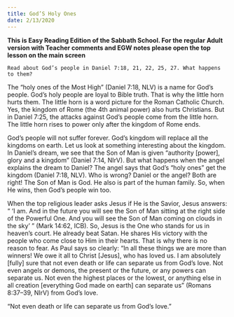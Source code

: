 ```yaml
---
title: God’S Holy Ones
date: 2/13/2020
---
```


 **This is Easy Reading Edition of the Sabbath School. For the regular Adult version with Teacher comments and EGW notes please open the top lesson on the main screen** 

`Read about God’s people in Daniel 7:18, 21, 22, 25, 27. What happens to them?`

The “holy ones of the Most High” (Daniel 7:18, NLV) is a name for God’s people. God’s holy people are loyal to Bible truth. That is why the little horn hurts them. The little horn is a word picture for the Roman Catholic Church. Yes, the kingdom of Rome (the 4th animal power) also hurts Christians. But in Daniel 7:25, the attacks against God’s people come from the little horn. The little horn rises to power only after the kingdom of Rome ends.

God’s people will not suffer forever. God’s kingdom will replace all the kingdoms on earth. Let us look at something interesting about the kingdom. In Daniel’s dream, we see that the Son of Man is given “authority [power], glory and a kingdom” (Daniel 7:14, NIrV). But what happens when the angel explains the dream to Daniel? The angel says that God’s “holy ones” get the kingdom (Daniel 7:18, NLV). Who is wrong? Daniel or the angel? Both are right! The Son of Man is God. He also is part of the human family. So, when He wins, then God’s people win too.

When the top religious leader asks Jesus if He is the Savior, Jesus answers: “ ‘I am. And in the future you will see the Son of Man sitting at the right side of the Powerful One. And you will see the Son of Man coming on clouds in the sky’ ” (Mark 14:62, ICB). So, Jesus is the One who stands for us in heaven’s court. He already beat Satan. He shares His victory with the people who come close to Him in their hearts. That is why there is no reason to fear. As Paul says so clearly: “In all these things we are more than winners! We owe it all to Christ [Jesus], who has loved us. I am absolutely [fully] sure that not even death or life can separate us from God’s love. Not even angels or demons, the present or the future, or any powers can separate us. Not even the highest places or the lowest, or anything else in all creation [everything God made on earth] can separate us” (Romans 8:37–39, NIrV) from God’s love.

“Not even death or life can separate us from God’s love.”
